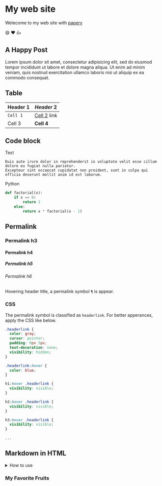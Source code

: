 # My web site

Welecome to my web site with [papery](http://github.com/withletters/papery)

:smile: :heart: :thumbsup:

## A Happy Post

Lorem ipsum dolor sit amet, consectetur adipisicing elit, sed do eiusmod tempor incididunt ut labore et dolore magna aliqua.
Ut enim ad minim veniam, quis nostrud exercitation ullamco laboris nisi ut aliquip ex ea commodo consequat.

## Table

| Header 1 | *Header* 2 |
| -------- | -------- |
| `Cell 1` | [Cell 2](http://example.com) link |
| Cell 3 | **Cell 4** |


## Code block

Text

``` text
Duis aute irure dolor in reprehenderit in voluptate velit esse cillum dolore eu fugiat nulla pariatur.
Excepteur sint occaecat cupidatat non proident, sunt in culpa qui officia deserunt mollit anim id est laborum.
```

Python

``` python
def factorial(x):
    if x == 0:
        return 1
    else:
        return x * factorial(x - 1)
```

## Permalink

### Permalink h3

#### Permalink h4

##### Permalink h5

###### Permalink h6

Hovering header title, a permalink symbol `¶` is appear.

### CSS

The permalink symbol is classified as `headerlink`. For better apperances, apply the CSS like below.

``` css
.headerlink {
  color: gray;
  cursor: pointer;
  padding: 0px 5px;
  text-decoration: none;
  visibility: hidden;
}

.headerlink:hover {
  color: blue;
}

h1:hover .headerlink {
  visibility: visible;
}

h2:hover .headerlink {
  visibility: visible;
}

h3:hover .headerlink {
  visibility: visible;
}

...

```

## Markdown in HTML

<details markdown="block">
<summary> How to use </summary>

#### Markdown text

- A *Markdown* text
- Here is a example with `details` element

``` html
<details markdown="block">
<summary> Example </summary>

#### Example

Something Markdown text...

</details>
```

</details>

### My Favorite Fruits
